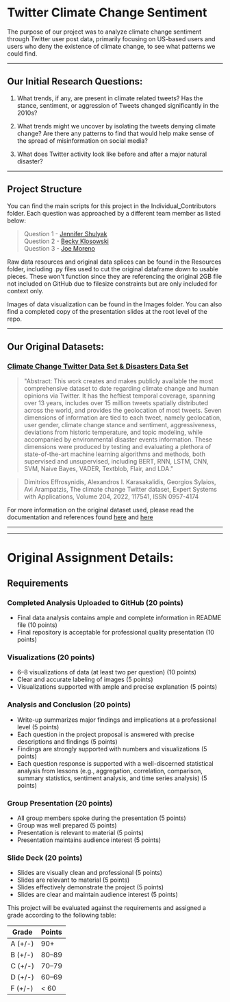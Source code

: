 # Twitter Climate Change Sentiment

The purpose of our project was to analyze climate change sentiment through Twitter user post data, primarily focusing on US-based users and users who deny the existence of climate change, to see what patterns we could find.

---  

## Our Initial Research Questions:  

1. What trends, if any, are present in climate related tweets? Has the stance, sentiment, or aggression of Tweets changed significantly in the 2010s?  

2. What trends might we uncover by isolating the tweets denying climate change?  Are there any patterns to find that would help make sense of the spread of misinformation on social media?  

3. What does Twitter activity look like before and after a major natural disaster?

---

## Project Structure

You can find the main scripts for this project in the Individual_Contributors folder.  Each question was approached by a different team member as listed below:  

>Question 1 - [Jennifer Shulyak](https://github.com/JenniferM-BShulyak)  
>Question 2 - [Becky Klosowski](https://github.com/andcetera)  
>Question 3 - [Joe Moreno](https://github.com/jrm33)  

Raw data resources and original data splices can be found in the Resources folder, including .py files used to cut the original dataframe down to usable pieces.  These won't function since they are referencing the original 2GB file not included on GitHub due to filesize constraints but are only included for context only.

Images of data visualization can be found in the Images folder.  You can also find a completed copy of the presentation slides at the root level of the repo.

---
## Our Original Datasets:

### [Climate Change Twitter Data Set & Disasters Data Set](https://www.kaggle.com/datasets/deffro/the-climate-change-twitter-dataset)

>"Abstract: This work creates and makes publicly available the most comprehensive dataset to date regarding climate change and human opinions via Twitter. It has the heftiest temporal coverage, spanning over 13 years, includes over 15 million tweets spatially distributed across the world, and provides the geolocation of most tweets. Seven dimensions of information are tied to each tweet, namely geolocation, user gender, climate change stance and sentiment, aggressiveness, deviations from historic temperature, and topic modeling, while accompanied by environmental disaster events information. These dimensions were produced by testing and evaluating a plethora of state-of-the-art machine learning algorithms and methods, both supervised and unsupervised, including BERT, RNN, LSTM, CNN, SVM, Naive Bayes, VADER, Textblob, Flair, and LDA."  

>Dimitrios Effrosynidis, Alexandros I. Karasakalidis, Georgios Sylaios, Avi Arampatzis, The climate change Twitter dataset, Expert Systems with Applications, Volume 204, 2022, 117541, ISSN 0957-4174

For more information on the original dataset used, please read the documentation and references found [here](https://doi.org/10.1016/j.eswa.2022.117541) and [here](https://doi.org/10.1371/journal.pone.0274213)

  
---
---
# Original Assignment Details:

## Requirements
### Completed Analysis Uploaded to GitHub (20 points)
- Final data analysis contains ample and complete information in README file (10 points)
- Final repository is acceptable for professional quality presentation (10 points)
### Visualizations (20 points)
- 6–8 visualizations of data (at least two per question) (10 points)
- Clear and accurate labeling of images (5 points)
- Visualizations supported with ample and precise explanation (5 points)
### Analysis and Conclusion (20 points)
- Write-up summarizes major findings and implications at a professional level (5 points)
- Each question in the project proposal is answered with precise descriptions and findings (5 points)
- Findings are strongly supported with numbers and visualizations (5 points)
- Each question response is supported with a well-discerned statistical analysis from lessons (e.g., aggregation, correlation, comparison, summary statistics, sentiment analysis, and time series analysis) (5 points)
### Group Presentation (20 points)
- All group members spoke during the presentation (5 points)
- Group was well prepared (5 points)
- Presentation is relevant to material (5 points)
- Presentation maintains audience interest (5 points)
### Slide Deck (20 points)
- Slides are visually clean and professional (5 points)
- Slides are relevant to material (5 points)
- Slides effectively demonstrate the project (5 points)
- Slides are clear and maintain audience interest (5 points)  

This project will be evaluated against the requirements and assigned a grade according to the following table:

|Grade|Points|
|-----|------|
|A (+/-)|90+|
|B (+/-)|80–89|
|C (+/-)|70–79|
|D (+/-)|60–69|
|F (+/-)|< 60|
